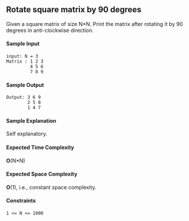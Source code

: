 ## **Rotate square matrix by 90 degrees**
Given a square matrix of size N*N. Print the matrix after rotating it by 90 degrees in anti-clockwise direction.

#### **Sample Input**
	input: N = 3
	Matrix : 1 2 3
		     4 5 6
		     7 8 9

#### **Sample Output**
	Output: 3 6 9
		    2 5 8
		    1 4 7

#### **Sample Explanation**
Self explanatory.

#### **Expected Time Complexity**
__O__(N*N)

#### **Expected Space Complexity**
__O__(1), i.e., constant space complexity.

#### **Constraints**
	1 <= N <= 1000
